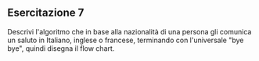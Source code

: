 ## Esercitazione 7
Descrivi l'algoritmo che in base alla nazionalità di una persona gli comunica un saluto in Italiano, inglese o francese, terminando con l'universale "bye bye", quindi disegna il flow chart.
